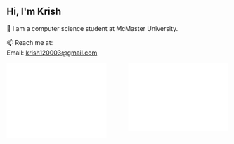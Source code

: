 ## Hi, I'm Krish
💬 I am a computer science student at McMaster University.

📫 Reach me at:\
Email: krish120003@gmail.com

<img alt="GitHub Metrics" src="/github-metrics.svg" align="left" width="45%"/>

<img alt="Commit Metrics" src="/metrics.plugin.isocalendar.fullyear.svg" align="right" width="45%"/>
